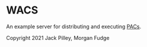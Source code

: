 # WACS
An example server for distributing and executing [PACs](https://github.com/Team-Snow/PAC).

Copyright 2021 Jack Pilley, Morgan Fudge